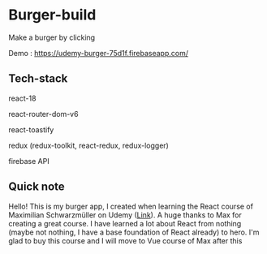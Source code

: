 # Burger-build

Make a burger by clicking

Demo : https://udemy-burger-75d1f.firebaseapp.com/

## Tech-stack

react-18

react-router-dom-v6

react-toastify

redux (redux-toolkit, react-redux, redux-logger)

firebase API

## Quick note

Hello! This is my burger app, I created when learning the React course of Maximilian Schwarzmüller on Udemy ([Link](https://www.udemy.com/course/react-the-complete-guide-incl-redux/)). A huge thanks to Max for creating a great course. I have learned a lot about React from nothing (maybe not nothing, I have a base foundation of React already) to hero. I'm glad to buy this course and I will move to Vue course of Max after this
